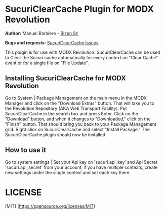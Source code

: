 
SucuriClearCache Plugin for MODX Revolution
=======================================

**Author:** Manuel Barbiero - [Bizen Srl](https://www.bizen.it)

**Bugs and requests:** [SucuriClearCache Issues](https://github.com/bizen-srl/SucuriClearCache/issues)

This plugin is for use with MODX Revolution. SucuriClearCache can be used to Clear the Sucuri cache automatically for every context on "Clear Cache" event or for a single file on "File Update".

Installing SucuriClearCache for MODX Revolution
-----------------------------------------------

Go to System | Package Management on the main menu in the MODX Manager and click on the "Download Extras" button. That will take you to the Revolution Repository (AKA Web Transport Facility). Put SucuriClearCache in the search box and press Enter. Click on the "Download" button, and when it changes to "Downloaded," click on the "Finish" button. That should bring you back to your Package Management grid. Right click on SucuriClearCache and select "Install Package." The SucuriClearCache plugin should now be installed.

How to use it
-------------

Go to system settings | Set your Api key on 'sucuri.api_key' and Api Secret 'sucuri.api_secret' from your account, if you have multiple contexts, create new settings under the single context and set each key there.


LICENSE
=======

[MIT] (https://opensource.org/licenses/MIT)